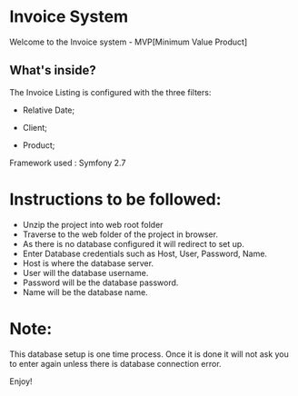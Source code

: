 Invoice System
========================

Welcome to the Invoice system - MVP[Minimum Value Product]

What's inside?
--------------

The Invoice Listing is configured with the three filters:

  * Relative Date;

  * Client;

  * Product;

Framework used : Symfony 2.7

Instructions to be followed:
=============================

  * Unzip the project into web root folder
  * Traverse to the web folder of the project in  browser.
  * As there is no database configured it will redirect to set up.
  * Enter Database credentials such as Host, User, Password, Name.
  * Host is where the database server. 
  * User will the database username. 
  * Password will be the database password.
  * Name will be the database name.
 
Note:
=====

This database setup is one time process. Once it is done it will not ask you to enter again unless there is database connection error.




Enjoy!


